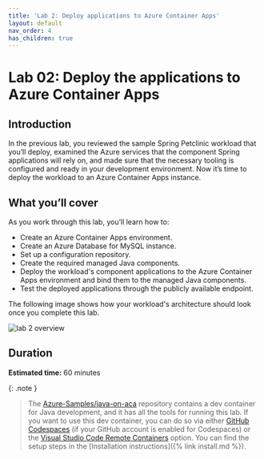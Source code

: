 ```yaml
---
title: 'Lab 2: Deploy applications to Azure Container Apps'
layout: default
nav_order: 4
has_children: true
---
```


# Lab 02: Deploy the applications to Azure Container Apps

## Introduction

In the previous lab, you reviewed the sample Spring Petclinic workload that you’ll deploy, examined the Azure services that the component Spring applications will rely on, and made sure that the necessary tooling is configured and ready in your development environment. Now it’s time to deploy the workload to an Azure Container Apps instance.

## What you’ll cover

As you work through this lab, you’ll learn how to:

-   Create an Azure Container Apps environment.
-   Create an Azure Database for MySQL instance.
-   Set up a configuration repository.
-   Create the required managed Java components.
-   Deploy the workload's component applications to the Azure Container Apps environment and bind them to the managed Java components.
-   Test the deployed applications through the publicly available endpoint.

The following image shows how your workload's architecture should look once you complete this lab.

![lab 2 overview](../../images/acalab2.png)

## Duration

**Estimated time:** 60 minutes

{: .note }
> The [Azure-Samples/java-on-aca](https://github.com/Azure-Samples/java-on-aca/) repository contains a dev container for Java development, and it has all the tools for running this lab. If you want to use this dev container, you can do so via either [GitHub Codespaces](https://github.com/features/codespaces) (if your GitHub account is enabled for Codespaces) or the [Visual Studio Code Remote Containers](https://code.visualstudio.com/docs/remote/containers) option. You can find the setup steps in the [Installation instructions]({% link install.md %}).

